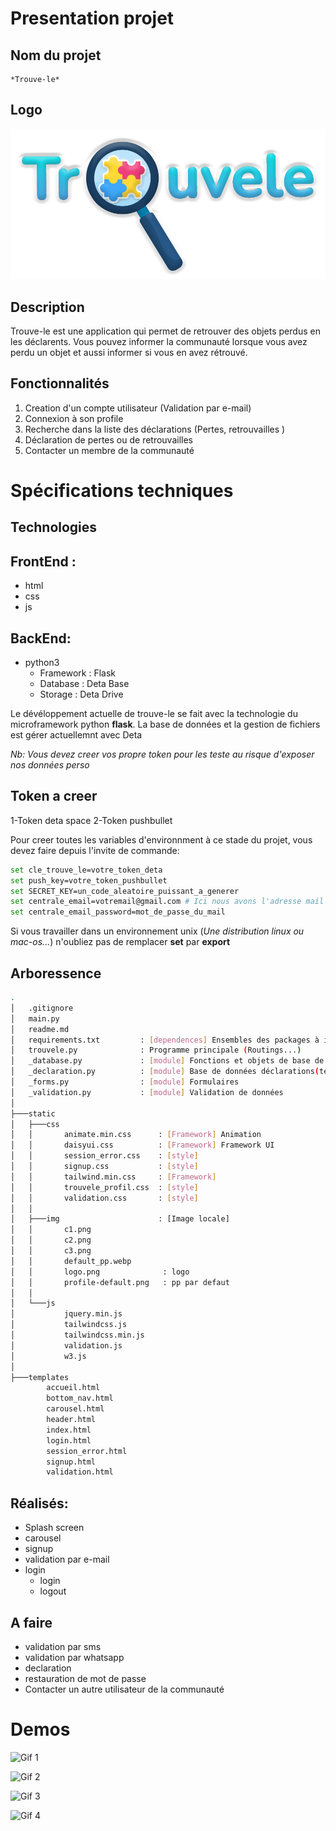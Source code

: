 # Presentation projet
## Nom du projet
	*Trouve-le*
## Logo
![Logo de trouvele](static/img/logo.png)
## Description

Trouve-le est une application qui permet de retrouver des objets perdus en les déclarents.
Vous pouvez informer la communauté lorsque vous avez perdu un objet et aussi informer si vous en avez rétrouvé.

## Fonctionnalités
1. Creation d'un compte utilisateur (Validation par e-mail)
2. Connexion à son profile
3. Recherche dans la liste des déclarations (Pertes, retrouvailles )
4. Déclaration de pertes ou de retrouvailles
5. Contacter un membre de la communauté

# Spécifications techniques

## Technologies

FrontEnd :
----------
- html
- css
- js

BackEnd:
--------
- python3 
	+ Framework : Flask
	+ Database : Deta Base
	+ Storage : Deta Drive
	
Le dévéloppement actuelle de trouve-le se fait avec la technologie du microframework python **flask**.
La base de données et la gestion de fichiers est gérer actuellemnt avec Deta

*Nb: Vous devez creer vos propre token pour les teste au risque d'exposer nos données perso*
## Token a creer
1-Token deta space <link rel="stylesheet" type="text/css" href="https://deta.space/from-cloud">
2-Token pushbullet <link rel="stylesheet" type="text/css" href="pushbullet.com">
<br>

Pour creer toutes les variables d'environnment à ce stade du projet, vous devez faire depuis l'invite de commande:

```bash
set cle_trouve_le=votre_token_deta
set push_key=votre_token_pushbullet
set SECRET_KEY=un_code_aleatoire_puissant_a_generer
set centrale_email=votremail@gmail.com # Ici nous avons l'adresse mail Pour envoyer des code de validation à 6 chiffres
set centrale_email_password=mot_de_passe_du_mail
```

Si vous travailler dans un environnement unix (*Une distribution linux ou mac-os...*) n'oubliez pas de remplacer **set** par **export**

## Arboressence

```bash
.
│   .gitignore
│   main.py
│   readme.md
│   requirements.txt         : [dependences] Ensembles des packages à installer
│   trouvele.py              : Programme principale (Routings...)
│   _database.py             : [module] Fonctions et objets de base de données
│   _declaration.py          : [module] Base de données déclarations(temp)
│   _forms.py                : [module] Formulaires 
│   _validation.py           : [module] Validation de données
│
├───static
│   ├───css
│   │       animate.min.css      : [Framework] Animation
│   │       daisyui.css          : [Framework] Framework UI
│   │       session_error.css    : [style] 
│   │       signup.css           : [style]
│   │       tailwind.min.css     : [Framework]
│   │       trouvele_profil.css  : [style]
│   │       validation.css       : [style]
│   │
│   ├───img                      : [Image locale]
│   │       c1.png
│   │       c2.png
│   │       c3.png
│   │       default_pp.webp
│   │       logo.png              : logo
│   │       profile-default.png   : pp par defaut
│   │
│   └───js
│           jquery.min.js
│           tailwindcss.js
│           tailwindcss.min.js
│           validation.js
│           w3.js
│
├───templates
        accueil.html
        bottom_nav.html
        carousel.html
        header.html
        index.html
        login.html
        session_error.html
        signup.html
        validation.html
```

## Réalisés:
- Splash screen
- carousel
- signup
- validation par e-mail
- login
	+ login
	+ logout

## A faire

- validation par sms 
- validation par whatsapp
- declaration
- restauration de mot de passe
- Contacter un autre utilisateur de la communauté

# Demos

![Gif 1](demo/demo1.gif) 

![Gif 2](demo/demo2.gif) 

![Gif 3](demo/demo3.gif) 

![Gif 4](demo/demo4.gif)

